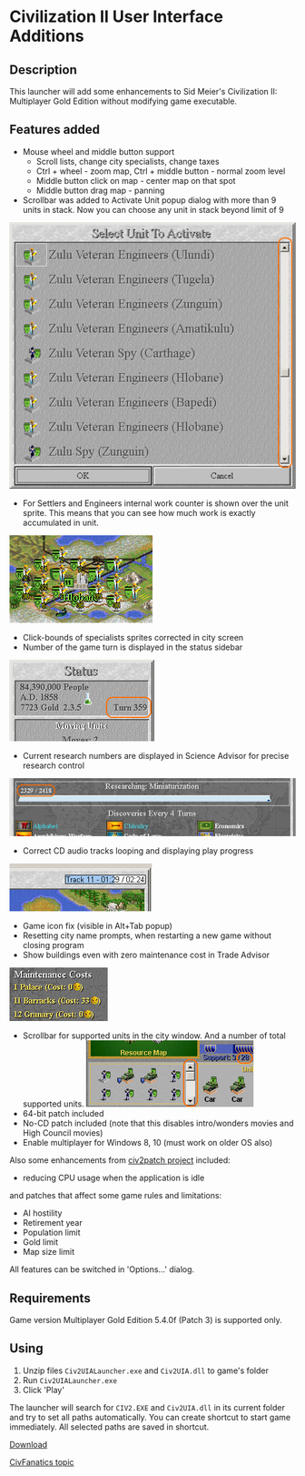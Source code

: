 # Civilization II User Interface Additions

## Description
This launcher will add some enhancements to Sid Meier's Civilization II: Multiplayer Gold Edition without modifying game executable.

## Features added
 - Mouse wheel and middle button support
   - Scroll lists, change city specialists, change taxes
   - Ctrl + wheel - zoom map, Ctrl + middle button - normal zoom level
   - Middle button click on map - center map on that spot
   - Middle button drag map - panning
 - Scrollbar was added to Activate Unit popup dialog with more than 9 units in stack. Now you can choose any unit in stack beyond limit of 9
 
 ![Screenshot](Screenshots/UnitsPopupListWithScrollbar.png?raw=true "Screenshot")
 - For Settlers and Engineers internal work counter is shown over the unit sprite. This means that you can see how much work is exactly accumulated in unit.
 
![Screenshot](Screenshots/EngineersCounter.png?raw=true "Screenshot")
 - Click-bounds of specialists sprites corrected in city screen
 - Number of the game turn is displayed in the status sidebar

![Screenshot](Screenshots/GameTurn.png?raw=true "Screenshot")
 - Current research numbers are displayed in Science Advisor for precise research control

![Screenshot](Screenshots/ScienceAdvisor.png?raw=true "Screenshot")
 - Correct CD audio tracks looping and displaying play progress

![Screenshot](Screenshots/CDAudioTrackProgress.png?raw=true "Screenshot")
 - Game icon fix (visible in Alt+Tab popup)
 - Resetting city name prompts, when restarting a new game without closing program
 - Show buildings even with zero maintenance cost in Trade Advisor
 
![Screenshot](Screenshots/TradeAdvisorZeroCost.png?raw=true "Screenshot")

 - Scrollbar for supported units in the city window. And a number of total supported units.
![Screenshot](Screenshots/CityWindowSupport.png?raw=true "Screenshot")
 - 64-bit patch included
 - No-CD patch included (note that this disables intro/wonders movies and High Council movies)
 - Enable multiplayer for Windows 8, 10 (must work on older OS also)

Also some enhancements from [civ2patch project](https://github.com/vinceho/civ2patch) included:
 - reducing CPU usage when the application is idle

and patches that affect some game rules and limitations:
 - AI hostility
 - Retirement year
 - Population limit
 - Gold limit
 - Map size limit

All features can be switched in 'Options...' dialog.

## Requirements
Game version Multiplayer Gold Edition 5.4.0f (Patch 3) is supported only.

## Using
 1. Unzip files `Civ2UIALauncher.exe` and `Civ2UIA.dll` to game's folder
 2. Run `Civ2UIALauncher.exe`
 3. Click 'Play'

The launcher will search for `CIV2.EXE` and `Civ2UIA.dll` in its current folder and try to set all paths 
automatically.
You can create shortcut to start game immediately. All selected paths are saved in shortcut.

[Download](https://github.com/FoxAhead/Civ2-UI-Additions/releases)

[CivFanatics topic](https://forums.civfanatics.com/threads/623515/)